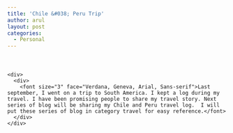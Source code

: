 ```yaml
---
title: 'Chile &#038; Peru Trip'
author: arul
layout: post
categories:
  - Personal
---
```

<div id="msgcns!A7680953F5FDC114!462" class="bvMsg">
  <div>
    <h4 style="margin-bottom:0;">
       
    </h4>
    
    <div>
      <div>
        <font size="3" face="Verdana, Geneva, Arial, Sans-serif">Last september, I went on a trip to South America. I kept a log during my travel. I have been promising people to share my travel story. Next series of blog will be sharing my Chile and Peru travel log.  I will put these series of blog in category travel for easy reference.</font>
      </div>
    </div>
  </div>
</div>
